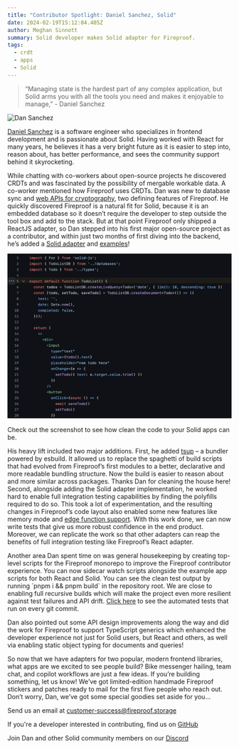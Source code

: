 ```yaml
---
title: "Contributor Spotlight: Daniel Sanchez, Solid"
date: 2024-02-19T15:12:04.405Z
author: Meghan Sinnott
summary: Solid developer makes Solid adapter for Fireproof.
tags:
  - crdt
  - apps
  - Solid
---
```

> “Managing state is the hardest part of any complex application, but Solid arms you with all the tools you need and makes it enjoyable to manage,” - Daniel Sanchez

![Dan Sanchez](/static/img/88a1bfe9-5701-46bf-bb36-1558ccf8379c_1_105_c.jpeg)

[Daniel Sanchez](https://github.com/thedanchez) is a software engineer who specializes in frontend development and is passionate about Solid. Having worked with React for many years, he believes it has a very bright future as it is easier to step into, reason about, has better performance, and sees the community support behind it skyrocketing.

While chatting with co-workers about open-source projects he discovered CRDTs and was fascinated by the possibility of mergable workable data. A co-worker mentioned how Fireproof uses CRDTs. Dan was new to database sync and [web APIs for cryptography](https://w3c.github.io/webcrypto/), two defining features of Fireproof. He quickly discovered Fireproof is a natural fit for Solid, because it is an embedded database so it doesn’t require the developer to step outside the tool box and add to the stack. But at that point Fireproof only shipped a ReactJS adapter, so Dan stepped into his first major open-source project as a contributor, and within just two months of first diving into the backend, he’s added a [Solid adapter](https://github.com/fireproof-storage/fireproof/tree/main/packages/solid-js) and [examples](https://github.com/fireproof-storage/fireproof/blob/ad83dc4aae5810027f2f2cacf4702afdd05f3cc6/examples/solid-js/src/pages/TodoList.tsx#L5)!

![code screenshot of app.tsx](/static/img/app-tsx-screenshot.jpg)

Check out the screenshot to see how clean the code to your Solid apps can be.

His heavy lift included two major additions. First, he added [tsup](https://tsup.egoist.dev/#what-can-it-bundle) – a bundler powered by esbuild. It allowed us to replace the spaghetti of build scripts that had evolved from Fireproof’s first modules to a better, declarative and more readable bundling structure. Now the build is easier to reason about and more similar across packages. Thanks Dan for cleaning the house here! Second, alongside adding the Solid adapter implementation, he worked hard to enable full integration testing capabilities by finding the polyfills required to do so. This took a lot of experimentation, and the resulting changes in Fireproof’s code layout also enabled some new features like memory mode and [edge function support](https://github.com/fireproof-storage/fireproof/issues/86). With this work done, we can now write tests that give us more robust confidence in the end product. Moreover, we can replicate the work so that other adapters can reap the benefits of full integration testing like Fireproof’s React adapter.

Another area Dan spent time on was general housekeeping by creating top-level scripts for the Fireproof monorepo to improve the Fireproof contributor experience. You can now sidecar watch scripts alongside the example app scripts for both React and Solid. You can see the clean test output by running \`pnpm i && pnpm build\` in the repository root. We are close to enabling full recursive builds which will make the project even more resilient against test failures and API drift. [Click here](https://github.com/fireproof-storage/fireproof/actions/workflows/ci.yaml) to see the automated tests that run on every git commit.

Dan also pointed out some API design improvements along the way and did the work for Fireproof to support TypeScript generics which enhanced the developer experience not just for Solid users, but React and others, as well via enabling static object typing for documents and queries!

So now that we have adapters for two popular, modern frontend libraries, what apps are we excited to see people build? Bike messenger hailing, team chat, and copilot workflows are just a few ideas. If you’re building something, let us know! We’ve got limited-edition handmade Fireproof stickers and patches ready to mail for the first five people who reach out. Don’t worry, Dan, we’ve got some special goodies set aside for you…

Send us an email at [customer-success@fireproof.storage](mailto:customer-success@fireproof.storage)

If you're a developer interested in contributing, find us on [GitHub](https://github.com/fireproof-storage/fireproof)

Join Dan and other Solid community members on our [Discord](https://discord.gg/DbSXGqvxFc)
